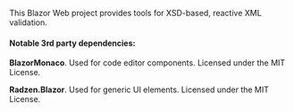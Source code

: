 This Blazor Web project provides tools for XSD-based, reactive XML validation.

#### Notable 3rd party dependencies:
**BlazorMonaco**. Used for code editor components. Licensed under the MIT License.

**Radzen.Blazor**. Used for generic UI elements. Licensed under the MIT License.
